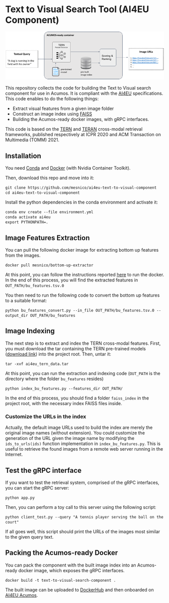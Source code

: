 # Text to Visual Search Tool (AI4EU Component)

![image](images/architecture.png)

This repository collects the code for building the Text to Visual search component for use in Acumos. It is compliant with the [AI4EU](https://www.ai4europe.eu/) specifications.
This code enables to do the following things:
- Extract visual features from a given image folder
- Construct an image index using [FAISS](https://github.com/facebookresearch/faiss)
- Building the Acumos-ready docker images, with gRPC interfaces.

This code is based on the [TERN](https://github.com/mesnico/TERN) and [TERAN](https://github.com/mesnico/TERAN) cross-modal retrieval frameworks, published respectively at ICPR 2020 and ACM Transaction on Multimedia (TOMM) 2021.

## Installation
You need [Conda](https://docs.conda.io/en/latest/) and [Docker](https://docs.nvidia.com/datacenter/cloud-native/container-toolkit/install-guide.html#docker) (with Nvidia Container Toolkit).

Then, download this repo and move into it:
```
git clone https://github.com/mesnico/ai4eu-text-to-visual-component
cd ai4eu-text-to-visual-component
```

Install the python dependencies in the conda environment and activate it:
```
conda env create --file environment.yml
conda activate ai4eu
export PYTHONPATH=.
```

## Image Features Extraction
You can pull the following docker image for extracting bottom up features from the images.
```
docker pull mesnico/bottom-up-extractor
```
At this point, you can follow the instructions reported [here](https://hub.docker.com/r/mesnico/bottom-up-extractor) to run the docker.
In the end of this process, you will find the extracted features in `OUT_PATH/bu_features.tsv.0`

You then need to run the following code to convert the bottom up features to a suitable format:
```
python bu_features_convert.py --in_file OUT_PATH/bu_features.tsv.0 --output_dir OUT_PATH/bu_features
```

## Image Indexing
The next step is to extract and index the TERN cross-modal features. 
First, you must download the tar containing the TERN pre-trained models ([download link](https://drive.google.com/file/d/1So80gAlz6iCQXHMlH_nCPrBQio5Ez5-y/view?usp=sharing)) into the project root. Then, untar it:
```
tar -xvf ai4eu_tern_data.tar
```

At this point, you can run the extraction and indexing code (`OUT_PATH` is the directory where the folder `bu_features` resides)
```
python index_bu_features.py --features_dir OUT_PATH/
```
In the end of this process, you should find a folder `faiss_index` in the project root, with the necessary index FAISS files inside.
### Customize the URLs in the index
Actually, the default image URLs used to build the index are merely the original image names (without extension). You could customize the generation of the URL given the image name by modifying the `ids_to_urls(ids)` function implementation in `index_bu_features.py`.
This is useful to retrieve the found images from a remote web server running in the Internet.

## Test the gRPC interface
If you want to test the retrieval system, comprised of the gRPC interfaces, you can start the gRPC server:
```
python app.py
```
Then, you can perform a toy call to this server using the following script:
```
python client_test.py --query "A tennis player serving the ball on the court"
```
If all goes well, this script should print the URLs of the images most similar to the given query text.

## Packing the Acumos-ready Docker
You can pack the component with the built image index into an Acumos-ready docker image, which exposes the gRPC interfaces.
```
docker build -t text-to-visual-search-component .
```
The built image can be uploaded to [DockerHub](https://hub.docker.com/) and then onboarded on [AI4EU Acumos](https://aiexp.ai4europe.eu/).
